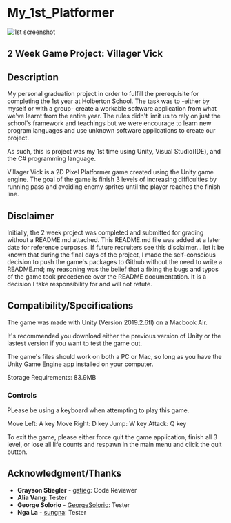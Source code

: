 # My_1st_Platformer
![1st screenshot](https://imgur.com/kN9PHRr)

## 2 Week Game Project: Villager Vick

## Description
My personal graduation project in order to fulfill the prerequisite for completing the 1st year at Holberton School. The task was to -either by myself or with a group- create a workable software application from what we've learnt from the entire year. The rules didn't limit us to rely on just the school's framework and teachings but we were encourage to learn new program languages and use unknown software applications to create our project.

As such, this is project was my 1st time using Unity, Visual Studio(IDE), and the C# programming language.

Villager Vick is a 2D Pixel Platformer game created using the Unity game engine. The goal of the game is finish 3 levels of increasing difficulties by running pass and avoiding enemy sprites until the player reaches the finish line.

## Disclaimer
Initially, the 2 week project was completed and submitted for grading without a README.md attached. This README.md file was added at a later date for reference purposes. If future recruiters see this disclaimer... let it be known that during the final days of the project, I made the self-conscious decision to push the game's packages to Github without the need to write a README.md; my reasoning was the belief that a fixing the bugs and typos of the game took precedence over the README documentation. It is a decision I take responsibility for and will not refute.

## Compatibility/Specifications
The game was made with Unity (Version 2019.2.6fl) on a Macbook Air.

It's recommended you download either the previous version of Unity or the lastest version if you want to test the game out.

The game's files should work on both a PC or Mac, so long as you have the Unity Game Engine app installed on your computer.

Storage Requirements: 83.9MB

### Controls
PLease be using a keyboard when attempting to play this game.

Move Left: A key
Move Right: D key
Jump: W key
Attack: Q key

To exit the game, please either force quit the game application, finish all 3 level, or lose all life counts and respawn in the main menu and click the quit button.

## Acknowledgment/Thanks
* **Grayson Stiegler** - [gstieg](https://github.com/gstieg): Code Reviewer
* **Alia Vang**: Tester
* **George Solorio** - [GeorgeSolorio](https://github.com/GeorgeSolorio): Tester
* **Nga La** - [sungna](https://github.com/sungnga): Tester
